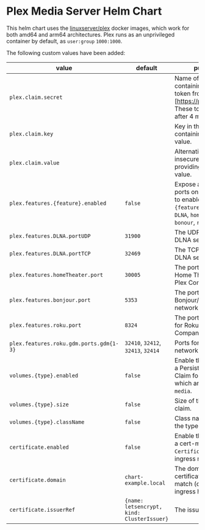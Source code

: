 # Plex Media Server Helm Chart

This helm chart uses the [linuxserver/plex](https://hub.docker.com/r/linuxserver/plex)
docker images, which work for both amd64 and arm64 architectures.
Plex runs as an unprivileged container by default, as `user:group`
`1000:1000`.

The following custom values have been added:

| value                                   | default                                        | purpose                                                                                                                            |
| --------------------------------------- | ---------------------------------------------- | ---------------------------------------------------------------------------------------------------------------------------------- |
| `plex.claim.secret`                     |                                                | Name of the secret containing the claim token from [https://plex.tv/claim]. These tokens expire after 4 minutes.                   |
| `plex.claim.key`                        |                                                | Key in the secret containing the claim value.                                                                                      |
| `plex.claim.value`                      |                                                | Alternative, but insecure method of providing the claim value.                                                                     |
| `plex.features.{feature}.enabled`       | `false`                                        | Expose additional ports on the `Service` to enable  the `{feature}`, which are `DLNA`, `homeTheater`, `bonour`, `roku`, and `gdm`. |
| `plex.features.DLNA.portUDP`            | `31900`                                        | The UDP port for the DLNA service.                                                                                                 |
| `plex.features.DLNA.portTCP`            | `32469`                                        | The TCP port for the DLNA service.                                                                                                 |
| `plex.features.homeTheater.port`        | `30005`                                        | The port for the Plex Home Theater via Plex Companion.                                                                             |
| `plex.features.bonjour.port`            | `5353`                                         | The port for the Bonjour/Avahi network discovery.                                                                                  |
| `plex.features.roku.port`               | `8324`                                         | The port for the Plex for Roku via Plex Companion.                                                                                 |
| `plex.features.roku.gdm.ports.gdm{1-3}` | `32410`, `32412`, `32413`, `32414`             | Ports for the GDM network discovery.                                                                                               |
| `volumes.{type}.enabled`                | `false`                                        | Enable the creation of a Persistent Volume Claim for `{type}`, which are `root`, and `media`.                                      |
| `volumes.{type}.size`                   | `false`                                        | Size of the volume claim.                                                                                                          |
| `volumes.{type}.className`              | `false`                                        | Class name to define the type of PVC.                                                                                              |
| `certificate.enabled`                   | `false`                                        | Enable the creation of a cert-manager `Certificate` for the ingress resource.                                                      |
| `certificate.domain`                    | `chart-example.local`                          | The domain for the certificate. Should match (one of) the ingress host names.                                                      |
| `certificate.issuerRef`                 | `{name: letsencrypt,     kind: ClusterIssuer}` | The issuer reference.                                                                                                              |

